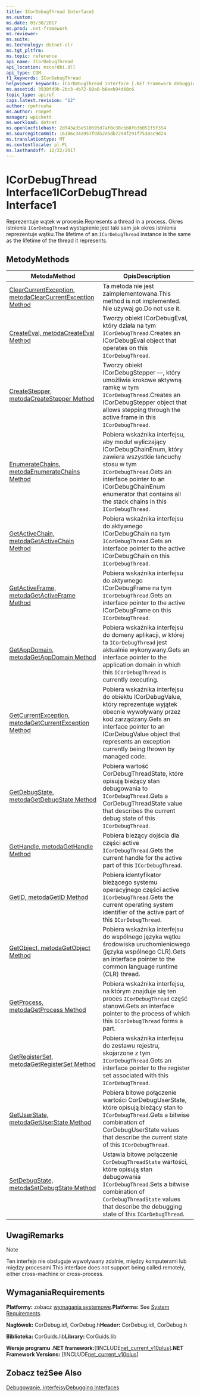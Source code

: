 ```yaml
---
title: ICorDebugThread Interface1
ms.custom: 
ms.date: 03/30/2017
ms.prod: .net-framework
ms.reviewer: 
ms.suite: 
ms.technology: dotnet-clr
ms.tgt_pltfrm: 
ms.topic: reference
api_name: ICorDebugThread
api_location: mscordbi.dll
api_type: COM
f1_keywords: ICorDebugThread
helpviewer_keywords: ICorDebugThread interface [.NET Framework debugging]
ms.assetid: 3930fd9b-2bc3-4b72-80a0-b6eeb94d60c6
topic_type: apiref
caps.latest.revision: "12"
author: rpetrusha
ms.author: ronpet
manager: wpickett
ms.workload: dotnet
ms.openlocfilehash: 2df43a35e510695d7af0c38cbb8fb3b051f5f354
ms.sourcegitcommit: 16186c34a957fdd52e5db7294f291f7530ac9d24
ms.translationtype: MT
ms.contentlocale: pl-PL
ms.lasthandoff: 12/22/2017
---
```

# <a name="icordebugthread-interface1"></a><span data-ttu-id="72414-102">ICorDebugThread Interface1</span><span class="sxs-lookup"><span data-stu-id="72414-102">ICorDebugThread Interface1</span></span>
<span data-ttu-id="72414-103">Reprezentuje wątek w procesie.</span><span class="sxs-lookup"><span data-stu-id="72414-103">Represents a thread in a process.</span></span> <span data-ttu-id="72414-104">Okres istnienia `ICorDebugThread` wystąpienie jest taki sam jak okres istnienia reprezentuje wątku.</span><span class="sxs-lookup"><span data-stu-id="72414-104">The lifetime of an `ICorDebugThread` instance is the same as the lifetime of the thread it represents.</span></span>  
  
## <a name="methods"></a><span data-ttu-id="72414-105">Metody</span><span class="sxs-lookup"><span data-stu-id="72414-105">Methods</span></span>  
  
|<span data-ttu-id="72414-106">Metoda</span><span class="sxs-lookup"><span data-stu-id="72414-106">Method</span></span>|<span data-ttu-id="72414-107">Opis</span><span class="sxs-lookup"><span data-stu-id="72414-107">Description</span></span>|  
|------------|-----------------|  
|[<span data-ttu-id="72414-108">ClearCurrentException, metoda</span><span class="sxs-lookup"><span data-stu-id="72414-108">ClearCurrentException Method</span></span>](../../../../docs/framework/unmanaged-api/debugging/icordebugthread-clearcurrentexception-method.md)|<span data-ttu-id="72414-109">Ta metoda nie jest zaimplementowana.</span><span class="sxs-lookup"><span data-stu-id="72414-109">This method is not implemented.</span></span> <span data-ttu-id="72414-110">Nie używaj go.</span><span class="sxs-lookup"><span data-stu-id="72414-110">Do not use it.</span></span>|  
|[<span data-ttu-id="72414-111">CreateEval, metoda</span><span class="sxs-lookup"><span data-stu-id="72414-111">CreateEval Method</span></span>](../../../../docs/framework/unmanaged-api/debugging/icordebugthread-createeval-method.md)|<span data-ttu-id="72414-112">Tworzy obiekt ICorDebugEval, który działa na tym `ICorDebugThread`.</span><span class="sxs-lookup"><span data-stu-id="72414-112">Creates an ICorDebugEval object that operates on this `ICorDebugThread`.</span></span>|  
|[<span data-ttu-id="72414-113">CreateStepper, metoda</span><span class="sxs-lookup"><span data-stu-id="72414-113">CreateStepper Method</span></span>](../../../../docs/framework/unmanaged-api/debugging/icordebugthread-createstepper-method.md)|<span data-ttu-id="72414-114">Tworzy obiekt ICorDebugStepper —, który umożliwia krokowe aktywną ramkę w tym `ICorDebugThread`.</span><span class="sxs-lookup"><span data-stu-id="72414-114">Creates an ICorDebugStepper object that allows stepping through the active frame in this `ICorDebugThread`.</span></span>|  
|[<span data-ttu-id="72414-115">EnumerateChains, metoda</span><span class="sxs-lookup"><span data-stu-id="72414-115">EnumerateChains Method</span></span>](../../../../docs/framework/unmanaged-api/debugging/icordebugthread-enumeratechains-method.md)|<span data-ttu-id="72414-116">Pobiera wskaźnika interfejsu, aby moduł wyliczający ICorDebugChainEnum, który zawiera wszystkie łańcuchy stosu w tym `ICorDebugThread`.</span><span class="sxs-lookup"><span data-stu-id="72414-116">Gets an interface pointer to an ICorDebugChainEnum enumerator that contains all the stack chains in this `ICorDebugThread`.</span></span>|  
|[<span data-ttu-id="72414-117">GetActiveChain, metoda</span><span class="sxs-lookup"><span data-stu-id="72414-117">GetActiveChain Method</span></span>](../../../../docs/framework/unmanaged-api/debugging/icordebugthread-getactivechain-method.md)|<span data-ttu-id="72414-118">Pobiera wskaźnika interfejsu do aktywnego ICorDebugChain na tym `ICorDebugThread`.</span><span class="sxs-lookup"><span data-stu-id="72414-118">Gets an interface pointer to the active ICorDebugChain on this `ICorDebugThread`.</span></span>|  
|[<span data-ttu-id="72414-119">GetActiveFrame, metoda</span><span class="sxs-lookup"><span data-stu-id="72414-119">GetActiveFrame Method</span></span>](../../../../docs/framework/unmanaged-api/debugging/icordebugthread-getactiveframe-method.md)|<span data-ttu-id="72414-120">Pobiera wskaźnika interfejsu do aktywnego ICorDebugFrame na tym `ICorDebugThread`.</span><span class="sxs-lookup"><span data-stu-id="72414-120">Gets an interface pointer to the active ICorDebugFrame on this `ICorDebugThread`.</span></span>|  
|[<span data-ttu-id="72414-121">GetAppDomain, metoda</span><span class="sxs-lookup"><span data-stu-id="72414-121">GetAppDomain Method</span></span>](../../../../docs/framework/unmanaged-api/debugging/icordebugthread-getappdomain-method.md)|<span data-ttu-id="72414-122">Pobiera wskaźnika interfejsu do domeny aplikacji, w której ta `ICorDebugThread` jest aktualnie wykonywany.</span><span class="sxs-lookup"><span data-stu-id="72414-122">Gets an interface pointer to the application domain in which this `ICorDebugThread` is currently executing.</span></span>|  
|[<span data-ttu-id="72414-123">GetCurrentException, metoda</span><span class="sxs-lookup"><span data-stu-id="72414-123">GetCurrentException Method</span></span>](../../../../docs/framework/unmanaged-api/debugging/icordebugthread-getcurrentexception-method.md)|<span data-ttu-id="72414-124">Pobiera wskaźnika interfejsu do obiektu ICorDebugValue, który reprezentuje wyjątek obecnie wywoływany przez kod zarządzany.</span><span class="sxs-lookup"><span data-stu-id="72414-124">Gets an interface pointer to an ICorDebugValue object that represents an exception currently being thrown by managed code.</span></span>|  
|[<span data-ttu-id="72414-125">GetDebugState, metoda</span><span class="sxs-lookup"><span data-stu-id="72414-125">GetDebugState Method</span></span>](../../../../docs/framework/unmanaged-api/debugging/icordebugthread-getdebugstate-method.md)|<span data-ttu-id="72414-126">Pobiera wartość CorDebugThreadState, które opisują bieżący stan debugowania to `ICorDebugThread`.</span><span class="sxs-lookup"><span data-stu-id="72414-126">Gets a CorDebugThreadState value that describes the current debug state of this `ICorDebugThread`.</span></span>|  
|[<span data-ttu-id="72414-127">GetHandle, metoda</span><span class="sxs-lookup"><span data-stu-id="72414-127">GetHandle Method</span></span>](../../../../docs/framework/unmanaged-api/debugging/icordebugthread-gethandle-method.md)|<span data-ttu-id="72414-128">Pobiera bieżący dojścia dla części active `ICorDebugThread`.</span><span class="sxs-lookup"><span data-stu-id="72414-128">Gets the current handle for the active part of this `ICorDebugThread`.</span></span>|  
|[<span data-ttu-id="72414-129">GetID, metoda</span><span class="sxs-lookup"><span data-stu-id="72414-129">GetID Method</span></span>](../../../../docs/framework/unmanaged-api/debugging/icordebugthread-getid-method.md)|<span data-ttu-id="72414-130">Pobiera identyfikator bieżącego systemu operacyjnego części active `ICorDebugThread`.</span><span class="sxs-lookup"><span data-stu-id="72414-130">Gets the current operating system identifier of the active part of this `ICorDebugThread`.</span></span>|  
|[<span data-ttu-id="72414-131">GetObject, metoda</span><span class="sxs-lookup"><span data-stu-id="72414-131">GetObject Method</span></span>](../../../../docs/framework/unmanaged-api/debugging/icordebugthread-getobject-method.md)|<span data-ttu-id="72414-132">Pobiera wskaźnika interfejsu do wspólnego języka wątku środowiska uruchomieniowego (języka wspólnego CLR).</span><span class="sxs-lookup"><span data-stu-id="72414-132">Gets an interface pointer to the common language runtime (CLR) thread.</span></span>|  
|[<span data-ttu-id="72414-133">GetProcess, metoda</span><span class="sxs-lookup"><span data-stu-id="72414-133">GetProcess Method</span></span>](../../../../docs/framework/unmanaged-api/debugging/icordebugthread-getprocess-method.md)|<span data-ttu-id="72414-134">Pobiera wskaźnika interfejsu, na którym znajduje się ten proces `ICorDebugThread` część stanowi.</span><span class="sxs-lookup"><span data-stu-id="72414-134">Gets an interface pointer to the process of which this `ICorDebugThread` forms a part.</span></span>|  
|[<span data-ttu-id="72414-135">GetRegisterSet, metoda</span><span class="sxs-lookup"><span data-stu-id="72414-135">GetRegisterSet Method</span></span>](../../../../docs/framework/unmanaged-api/debugging/icordebugthread-getregisterset-method.md)|<span data-ttu-id="72414-136">Pobiera wskaźnika interfejsu do zestawu rejestru, skojarzone z tym `ICorDebugThread`.</span><span class="sxs-lookup"><span data-stu-id="72414-136">Gets an interface pointer to the register set associated with this `ICorDebugThread`.</span></span>|  
|[<span data-ttu-id="72414-137">GetUserState, metoda</span><span class="sxs-lookup"><span data-stu-id="72414-137">GetUserState Method</span></span>](../../../../docs/framework/unmanaged-api/debugging/icordebugthread-getuserstate-method.md)|<span data-ttu-id="72414-138">Pobiera bitowe połączenie wartości CorDebugUserState, które opisują bieżący stan to `ICorDebugThread`.</span><span class="sxs-lookup"><span data-stu-id="72414-138">Gets a bitwise combination of CorDebugUserState values that describe the current state of this `ICorDebugThread`.</span></span>|  
|[<span data-ttu-id="72414-139">SetDebugState, metoda</span><span class="sxs-lookup"><span data-stu-id="72414-139">SetDebugState Method</span></span>](../../../../docs/framework/unmanaged-api/debugging/icordebugthread-setdebugstate-method.md)|<span data-ttu-id="72414-140">Ustawia bitowe połączenie `CorDebugThreadState` wartości, które opisują stan debugowania `ICorDebugThread`.</span><span class="sxs-lookup"><span data-stu-id="72414-140">Sets a bitwise combination of `CorDebugThreadState` values that describe the debugging state of this `ICorDebugThread`.</span></span>|  
  
## <a name="remarks"></a><span data-ttu-id="72414-141">Uwagi</span><span class="sxs-lookup"><span data-stu-id="72414-141">Remarks</span></span>  
  
> [!NOTE]
>  <span data-ttu-id="72414-142">Ten interfejs nie obsługuje wywoływany zdalnie, między komputerami lub między procesami.</span><span class="sxs-lookup"><span data-stu-id="72414-142">This interface does not support being called remotely, either cross-machine or cross-process.</span></span>  
  
## <a name="requirements"></a><span data-ttu-id="72414-143">Wymagania</span><span class="sxs-lookup"><span data-stu-id="72414-143">Requirements</span></span>  
 <span data-ttu-id="72414-144">**Platformy:** zobacz [wymagania systemowe](../../../../docs/framework/get-started/system-requirements.md).</span><span class="sxs-lookup"><span data-stu-id="72414-144">**Platforms:** See [System Requirements](../../../../docs/framework/get-started/system-requirements.md).</span></span>  
  
 <span data-ttu-id="72414-145">**Nagłówek:** CorDebug.idl, CorDebug.h</span><span class="sxs-lookup"><span data-stu-id="72414-145">**Header:** CorDebug.idl, CorDebug.h</span></span>  
  
 <span data-ttu-id="72414-146">**Biblioteka:** CorGuids.lib</span><span class="sxs-lookup"><span data-stu-id="72414-146">**Library:** CorGuids.lib</span></span>  
  
 <span data-ttu-id="72414-147">**Wersje programu .NET framework:**[!INCLUDE[net_current_v10plus](../../../../includes/net-current-v10plus-md.md)]</span><span class="sxs-lookup"><span data-stu-id="72414-147">**.NET Framework Versions:** [!INCLUDE[net_current_v10plus](../../../../includes/net-current-v10plus-md.md)]</span></span>  
  
## <a name="see-also"></a><span data-ttu-id="72414-148">Zobacz też</span><span class="sxs-lookup"><span data-stu-id="72414-148">See Also</span></span>  
 [<span data-ttu-id="72414-149">Debugowanie, interfejsy</span><span class="sxs-lookup"><span data-stu-id="72414-149">Debugging Interfaces</span></span>](../../../../docs/framework/unmanaged-api/debugging/debugging-interfaces.md)
